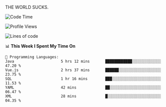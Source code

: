 THE WORLD SUCKS.

<!--START_SECTION:waka-->
![Code Time](http://img.shields.io/badge/Code%20Time-1%2C131%20hrs%2029%20mins-blue)

![Profile Views](http://img.shields.io/badge/Profile%20Views-0-blue)

![Lines of code](https://img.shields.io/badge/From%20Hello%20World%20I%27ve%20Written-1.5%20million%20lines%20of%20code-blue)

📊 **This Week I Spent My Time On** 

```text
💬 Programming Languages: 
Java                     5 hrs 12 mins       ████████████░░░░░░░░░░░░░   47.20 % 
Vue.js                   2 hrs 37 mins       ██████░░░░░░░░░░░░░░░░░░░   23.75 % 
SQL                      1 hr 16 mins        ███░░░░░░░░░░░░░░░░░░░░░░   11.53 % 
YAML                     42 mins             ██░░░░░░░░░░░░░░░░░░░░░░░   06.47 % 
XML                      28 mins             █░░░░░░░░░░░░░░░░░░░░░░░░   04.35 % 
```


<!--END_SECTION:waka-->
